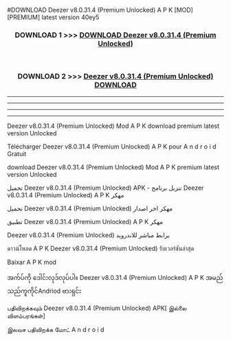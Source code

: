#DOWNLOAD Deezer  v8.0.31.4 (Premium Unlocked) A P K [MOD] [PREMIUM] latest version 40ey5



<div align="center">

<h3>DOWNLOAD 1 >>> <a href="https://teeasianyam.web.app?sq=Deezer  v8.0.31.4 (Premium Unlocked)">DOWNLOAD Deezer  v8.0.31.4 (Premium Unlocked) </a></h3><br>

<h3>DOWNLOAD 2 >>> <a href="https://teeasianyam.web.app?sq=Deezer  v8.0.31.4 (Premium Unlocked) ">Deezer  v8.0.31.4 (Premium Unlocked)  DOWNLOAD </a></h3>

</div>


----------------------------------------------------------

----------------------------------------------------------

----------------------------------------------------------

----------------------------------------------------------


Deezer  v8.0.31.4 (Premium Unlocked)  Mod A P K download premium latest version Unlocked

Télécharger Deezer  v8.0.31.4 (Premium Unlocked)  A P K pour A n d r o i d Gratuit

download Deezer  v8.0.31.4 (Premium Unlocked)  Mod A P K premium latest version Unlocked

تحميل Deezer  v8.0.31.4 (Premium Unlocked)  APK - تنزيل برنامج Deezer  v8.0.31.4 (Premium Unlocked)  A P K مهكر

تحميل Deezer  v8.0.31.4 (Premium Unlocked)  مهكر اخر اصدار

تطبيق Deezer  v8.0.31.4 (Premium Unlocked)  A P K مهكر

Deezer  v8.0.31.4 (Premium Unlocked)  برابط مباشر للاندرويد

ดาวน์โหลด A P K Deezer  v8.0.31.4 (Premium Unlocked)  รับเวอร์ชันล่าสุด

Baixar A P K mod

အက်ပ်ကို ဒေါင်းလုဒ်လုပ်ပါ။ Deezer  v8.0.31.4 (Premium Unlocked)  A P K အမည်သည်ကူကိုင်Andriod ဗားရှင်း

பதிவிறக்கவும் Deezer  v8.0.31.4 (Premium Unlocked)  APK[ இல்லை விளம்பரங்கள்] 
 
இலவச பதிவிறக்க மோட் A n d r o i d



